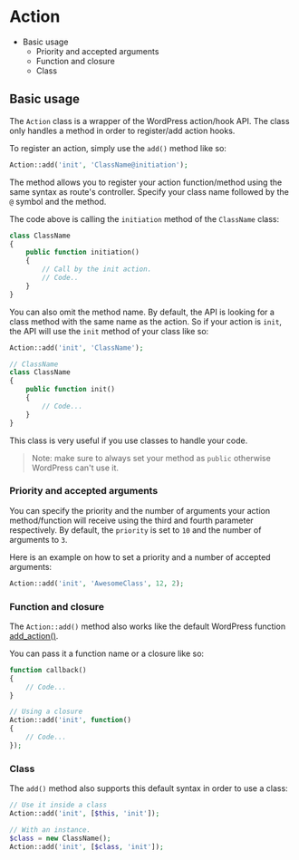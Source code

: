 Action
======

- Basic usage
	- Priority and accepted arguments
	- Function and closure
	- Class

Basic usage
-----------

The `Action` class is a wrapper of the WordPress action/hook API. The class only handles a method in order to register/add action hooks.

To register an action, simply use the `add()` method like so:

```php
Action::add('init', 'ClassName@initiation');
```

The method allows you to register your action function/method using the same syntax as route's controller. Specify your class name followed by the `@` symbol and the method.

The code above is calling the `initiation` method of the `ClassName` class:

```php
class ClassName
{
    public function initiation()
    {
        // Call by the init action.
        // Code..
    }
}
```

You can also omit the method name. By default, the API is looking for a class method with the same name as the action. So if your action is `init`, the API will use the `init` method of your class like so:

```php
Action::add('init', 'ClassName');

// ClassName
class ClassName
{
    public function init()
    {
        // Code...
    }
}
```

This class is very useful if you use classes to handle your code.

> Note: make sure to always set your method as `public` otherwise WordPress can't use it.

### Priority and accepted arguments

You can specify the priority and the number of arguments your action method/function will receive using the third and fourth parameter respectively. By default, the `priority` is set to `10` and the number of arguments to `3`.

Here is an example on how to set a priority and a number of accepted arguments:

```php
Action::add('init', 'AwesomeClass', 12, 2);
```

### Function and closure

The `Action::add()` method also works like the default WordPress function [add_action()](https://codex.wordpress.org/Function_Reference/add_action).

You can pass it a function name or a closure like so:

```php
function callback()
{
    // Code...
}

// Using a closure
Action::add('init', function()
{
    // Code...
});
```

### Class

The `add()` method also supports this default syntax in order to use a class:

```php
// Use it inside a class
Action::add('init', [$this, 'init']);

// With an instance.
$class = new ClassName();
Action::add('init', [$class, 'init']);
```
